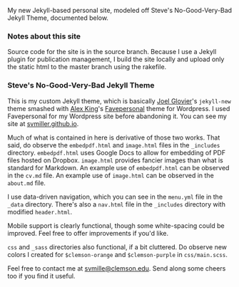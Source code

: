 My new Jekyll-based personal site, modeled off Steve's No-Good-Very-Bad Jekyll Theme, documented below.  

### Notes about this site

Source code for the site is in the source branch.  Because I use a Jekyll plugin for publication management, I build the site locally and upload only the static html to the master branch using the rakefile.


### Steve's No-Good-Very-Bad Jekyll Theme

This is my custom Jekyll theme, which is basically [Joel Glovier](http://joelglovier.com/)'s `jekyll-new` theme smashed with [Alex King](http://www.alexking.org)'s [Favepersonal](https://crowdfavorite.com/favepersonal/) theme for Wordpress. I used Favepersonal for my Wordpress site before abandoning it. You can see my site at [svmiller.github.io](http://svmiller.github.io).

Much of what is contained in here is derivative of those two works. That said, do observe the `embedpdf.html` and `image.html` files in the `_includes` directory. `embedpdf.html` uses Google Docs to allow for embedding of PDF files hosted on Dropbox. `image.html` provides fancier images than what is standard for Markdown. An example use of `embedpdf.html` can be observed in the `cv.md` file. An example use of `image.html` can be observed in the `about.md` file.

I use data-driven navigation, which you can see in the `menu.yml` file in the `_data` directory. There's also a `nav.html` file in the `_includes` directory with modified `header.html`.

Mobile support is clearly functional, though some white-spacing could be improved. Feel free to offer improvements if you'd like.

`css` and `_sass` directories also functional, if a bit cluttered. Do observe new colors I created for `$clemson-orange` and `$clemson-purple` in `css/main.scss`.

Feel free to contact me at svmille@clemson.edu. Send along some cheers too if you find it useful.
